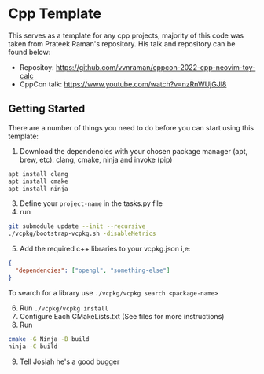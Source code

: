 # Cpp Template

This serves as a template for any cpp projects, majority of this code was taken from Prateek Raman's repository.
His talk and repository can be found below:

- Repositoy: https://github.com/vvnraman/cppcon-2022-cpp-neovim-toy-calc
- CppCon talk: https://www.youtube.com/watch?v=nzRnWUjGJl8

## Getting Started

There are a number of things you need to do before you can start using this template:

1. Download the dependencies with your chosen package manager (apt, brew, etc): clang, cmake, ninja and invoke (pip)

```sh
apt install clang
apt install cmake
apt install ninja
```

3. Define your `project-name` in the tasks.py file
4. run

```sh
git submodule update --init --recursive
./vcpkg/bootstrap-vcpkg.sh -disableMetrics

```

5. Add the required c++ libraries to your vcpkg.json i,e:

```json
{
  "dependencies": ["opengl", "something-else"]
}
```

To search for a library use `./vcpkg/vcpkg search <package-name>`

6. Run `./vcpkg/vcpkg install`
7. Configure Each CMakeLists.txt (See files for more instructions)
8. Run

```sh
cmake -G Ninja -B build
ninja -C build
```

9. Tell Josiah he's a good bugger
